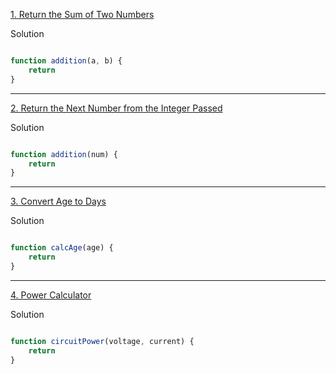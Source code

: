 [1. Return the Sum of Two Numbers](https://edabit.com/challenge/3LpBLgNRyaHMvNb4j)

Solution
```js

function addition(a, b) {
	return 
}

```
----

[2. Return the Next Number from the Integer Passed](https://edabit.com/challenge/NAQhEoxbofPidLxm9)

Solution
```js

function addition(num) {
	return 
}

```
----

[3. Convert Age to Days](https://edabit.com/challenge/bL7hSc6Zh4zZJzGmw)

Solution
```js

function calcAge(age) {
	return 
}

```
----

[4. Power Calculator](https://edabit.com/challenge/wAdE9te55cowBLcPs)

Solution
```js

function circuitPower(voltage, current) {
	return 
}

```

